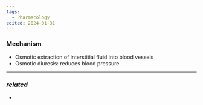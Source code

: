 ```yaml
---
tags:
  - Pharmacology
edited: 2024-01-31
---
```

### Mechanism
- Osmotic extraction of interstitial fluid into blood vessels
- Osmotic diuresis: reduces blood pressure

---
### *related*
- 